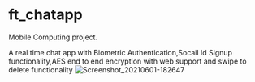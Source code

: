 # ft_chatapp

Mobile Computing project.


 A real time chat app with Biometric Authentication,Socail Id Signup functionality,AES end to end encryption with web support and swipe to delete functionality
![Screenshot_20210601-182647](https://user-images.githubusercontent.com/76396808/120327399-55680580-c307-11eb-978f-4ad48189372b.jpg)
